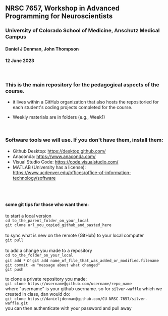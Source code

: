 ## NRSC 7657, Workshop in Advanced Programming for Neuroscientists
### University of Colorado School of Medicine, Anschutz Medical Campus
#### Daniel J Denman, John Thompson
#### 12 June 2023
<br>

### This is the main repository for the pedagogical aspects of the course. 
- it lives within a GitHub organization that also hosts the repositoried for each student's coding projects completed for the course. <br>

- Weekly materials are in folders (e.g., Week1) 

<br>

### Software tools we will use. If you don't have them, install them:
- Github Desktop: https://desktop.github.com/
- Anaconda: https://www.anaconda.com/
- Visual Studio Code: https://code.visualstudio.com/
- MATLAB (University has a license): https://www.ucdenver.edu/offices/office-of-information-technology/software
<br>
<br>

#### some git tips for those who want them:
to start a local version<br>
`cd to_the_parent_folder_on_your_local`<br>
`git clone url_you_copied_github_and_pasted_here`<br>
<br>
to sync what is new on the remote (GitHub) to your local computer<br>
`git pull` <br>
<br>
to add a change you made to a repository<br>
`cd to_the_folder_on_your_local`<br>
`git add *` or `git add name_of_file_that_was_added_or_modified.filename`<br>
`git commit -m "message about what changed"`<br>
`git push`<br>

to clone a private repository you made:<br>
`git clone https://username@github.com/username/repo_name`<br>
where "username" is your github username. so for `silver-waffle` which we created in class, dan would do:<br>
`git clone https://danieljdenman@github.com/CU-NRSC-7657/silver-waffle.git`<br>
you can then authenticate with your password and pull away<br>





